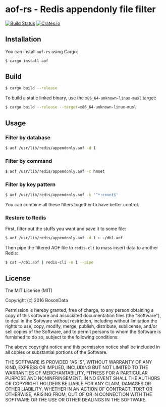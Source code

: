 # aof-rs - Redis appendonly file filter

[![Build Status](https://travis-ci.org/bosondata/aof-rs.svg?branch=master)](https://travis-ci.org/bosondata/aof-rs)
[![Crates.io](https://img.shields.io/crates/v/aof.svg)](https://crates.io/crates/aof)

## Installation

You can install ``aof-rs`` using Cargo:

```bash
$ cargo install aof
```

## Build

```bash
$ cargo build --release
```

To build a static linked binary, use the ``x86_64-unknown-linux-musl`` target:

```bash
$ cargo build --release --target=x86_64-unknown-linux-musl
```

## Usage

### Filter by database

```bash
$ aof /usr/lib/redis/appendonly.aof -d 1
```

### Filter by command

```bash
$ aof /usr/lib/redis/appendonly.aof -c hmset
```

### Filter by key pattern

```bash
$ aof /usr/lib/redis/appendonly.aof -k '^*:count$'
```

You can combine all these filters together to have better control.

### Restore to Redis

First, filter out the stuffs you want and save it to some file:

```bash
$ aof /usr/lib/redis/appendonly.aof -d 1 > ~/db1.aof
```

Then pipe the filtered AOF file to ``redis-cli`` to mass insert data to another Redis:

```bash
$ cat ~/db1.aof | redis-cli -n 1 --pipe
```

## License

The MIT License (MIT)

Copyright (c) 2016 BosonData

Permission is hereby granted, free of charge, to any person obtaining a copy of
this software and associated documentation files (the "Software"), to deal in
the Software without restriction, including without limitation the rights to
use, copy, modify, merge, publish, distribute, sublicense, and/or sell copies
of the Software, and to permit persons to whom the Software is furnished to do
so, subject to the following conditions:

The above copyright notice and this permission notice shall be included in all
copies or substantial portions of the Software.

THE SOFTWARE IS PROVIDED "AS IS", WITHOUT WARRANTY OF ANY KIND, EXPRESS OR
IMPLIED, INCLUDING BUT NOT LIMITED TO THE WARRANTIES OF MERCHANTABILITY,
FITNESS FOR A PARTICULAR PURPOSE AND NONINFRINGEMENT. IN NO EVENT SHALL THE
AUTHORS OR COPYRIGHT HOLDERS BE LIABLE FOR ANY CLAIM, DAMAGES OR OTHER
LIABILITY, WHETHER IN AN ACTION OF CONTRACT, TORT OR OTHERWISE, ARISING FROM,
OUT OF OR IN CONNECTION WITH THE SOFTWARE OR THE USE OR OTHER DEALINGS IN THE
SOFTWARE.
